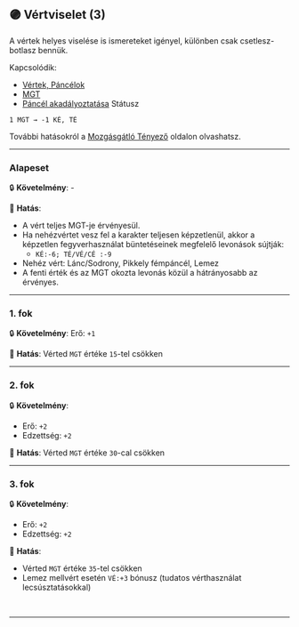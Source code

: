 ## 🟣 Vértviselet (3)

A vértek helyes viselése is ismereteket igényel, különben csak csetlesz-botlasz bennük.

Kapcsolódik:
- [Vértek, Páncélok](../069_00_vertek_pancelok.md)
- [MGT](../069_03_MGT.md)
- [Páncél akadályoztatása](https://github.com/kaktusztea/szilankrpg/blob/master/md/082_statuszok.md#%EF%B8%8F-p%C3%A1nc%C3%A9l-akad%C3%A1lyoztat%C3%A1sa-1-%EF%B8%8F) Státusz

```
1 MGT → -1 KÉ, TÉ
```

További hatásokról a [Mozgásgátló Tényező](../069_03_MGT.md) oldalon olvashatsz.

---
### Alapeset

🔒 **Követelmény**: -

🌟 **Hatás**:
- A vért teljes MGT-je érvényesül.
- Ha nehézvértet vesz fel a karakter teljesen képzetlenül, akkor a képzetlen fegyverhasználat büntetéseinek megfelelő levonások sújtják:
  - `KÉ:-6; TÉ/VÉ/CÉ :-9`
- Nehéz vért: Lánc/Sodrony, Pikkely fémpáncél, Lemez
- A fenti érték és az MGT okozta levonás közül a hátrányosabb az érvényes.

---
### 1. fok

🔒 **Követelmény**: Erő: `+1`

🌟 **Hatás**: Vérted `MGT` értéke `15`-tel csökken

---
### 2. fok

🔒 **Követelmény**:
- Erő: `+2`
- Edzettség: `+2`

🌟 **Hatás**: Vérted `MGT` értéke `30`-cal csökken

---
### 3. fok

🔒 **Követelmény**:
- Erő: `+2`
- Edzettség: `+2`

🌟 **Hatás**:
- Vérted `MGT` értéke `35`-tel csökken
- Lemez mellvért esetén `VÉ:+3` bónusz
  (tudatos vérthasználat lecsúsztatásokkal)

<br />

---
